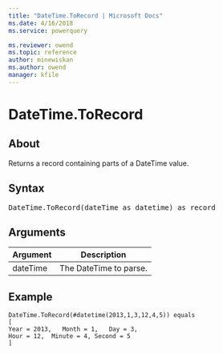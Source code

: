 ```yaml
---
title: "DateTime.ToRecord | Microsoft Docs"
ms.date: 4/16/2018
ms.service: powerquery

ms.reviewer: owend
ms.topic: reference
author: minewiskan
ms.author: owend
manager: kfile
---
```

# DateTime.ToRecord

  
## About  
Returns a record containing parts of a DateTime value.  
  
## Syntax

<pre>
DateTime.ToRecord(dateTime as datetime) as record  
</pre>
  
## Arguments  
  
|Argument|Description|  
|------------|---------------|  
|dateTime|The DateTime to parse.|  
  
## Example  
  
```powerquery-m
DateTime.ToRecord(#datetime(2013,1,3,12,4,5)) equals  
[             
Year = 2013,   Month = 1,   Day = 3,         
Hour = 12,  Minute = 4, Second = 5  
]  
```  
